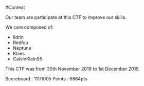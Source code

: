 #Context

Our team are participate at this CTF to improve our skills.

We care composed of:
- Ildrin
- Redfou
- Neptune
- Klaes
- CalvlnKleln95

This CTF was from 30th November 2019 to 1st December 2019

Scoreboard : 111/1005
Points : 6864pts
